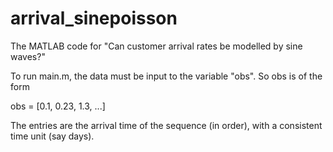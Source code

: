 # arrival_sinepoisson
The MATLAB code for "Can customer arrival rates be modelled by sine waves?"

To run main.m, the data must be input to the variable "obs". So obs is of the form

obs = [0.1, 0.23, 1.3, ...]

The entries are the arrival time of the sequence (in order), with a consistent time unit (say days).
